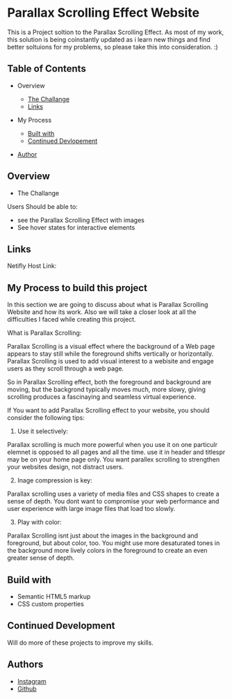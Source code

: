 # Parallax Scrolling Effect Website

This is a Project soltion to the Parallax Scrolling Effect.
As most of my work, this solution is being coinstantly updated as i learn new things and find better soltuions for my problems, so please take this into consideration. :)



## Table of Contents
* Overview
    * [The Challange](#overview)
    * [Links](#links)

* My Process
    * [Built with](#my-process-to-build-this-project)
    * [Continued Devlopement](#continued-development)
* [Author](#authors)
## Overview

* The Challange


Users Should be able to:

* see the Parallax Scrolling Effect with images
* See hover states for interactive elements



## Links

Netifly Host Link:



## My Process to build this project


In this section we are going to discuss about what is Parallax Scrolling Website and how its work. Also we will take a closer look at all the difficulties I faced while creating this project.

What is Parallax Scrolling:

Parallax Scrolling is a visual effect where the background of a Web page appears to stay still while the foreground shifts vertically or horizontally. Parallax Scrolling is used to add visual interest to a webisite and engage users as they scroll through a web page.

So in Parallax Scrolling effect, both the foreground and background are moving, but the backgrond typically moves much, more slowy, giving scrolling produces a fascinaying and seamless virtual experience.

If You want to add Parallax Scrolling effect to your website, you should consider the following tips:

1) Use it selectively:

Parallax scrolling is much more powerful when you use it on one particulr elemnet is opposed to all pages and all the time. use it in header and titlespr may be on your home page only. You want parallex scrolling to strengthen your websites design, not distract users.

2) Inage compression is key:

Parallax scrolling uses a variety of media files and CSS shapes to create a sense of depth. You dont want to compromise your web performance and user experience with large image files that load too slowly.

3) Play with color:

Parallax Scrolling isnt just about the images in the background and foreground, but about color, too. You might use more desaturated tones in the background more lively colors in the foreground to create an even greater sense of depth.






## Build with

* Semantic HTML5 markup
* CSS custom properties


## Continued Development

Will do more of these projects to improve my skills.
## Authors

- [Instagram](https://www.instagram.com/i_am_kapildj/?hl=en)
- [Github](https://github.com/Kapil56J/3-Column-Preview-Component)





